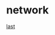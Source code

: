 # network
[last](https://www.bilibili.com/video/BV1JV411t7ow/?spm_id_from=333.337.search-card.all.click&vd_source=10257e657caa8b54111087a9329462e8)